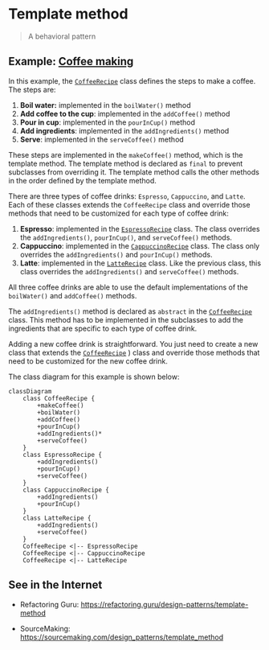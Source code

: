 # Template method

> A behavioral pattern

## Example: [Coffee making](../../src/main/java/template_method/coffee)

In this example, the [`CoffeeRecipe`](../../src/main/java/template_method/coffee/CoffeeRecipe.java) class defines the steps to make a coffee. The steps are:

1. **Boil water:** implemented in the `boilWater()` method
2. **Add coffee to the cup**: implemented in the `addCoffee()` method
3. **Pour in cup**: implemented in the `pourInCup()` method
4. **Add ingredients**: implemented in the `addIngredients()` method
5. **Serve**: implemented in the `serveCoffee()` method

These steps are implemented in the `makeCoffee()` method, which is the template method. The template method is declared as `final` to prevent subclasses from overriding it. The template method calls the other methods in the order defined by the template method.

There are three types of coffee drinks: `Espresso`, `Cappuccino`, and `Latte`. Each of these classes extends the `CoffeeRecipe` class and override those methods that need to be customized for each type of coffee drink:

1. **Espresso**: implemented in the [`EspressoRecipe`](../../src/main/java/template_method/coffee/EspressoRecipe.java) class. The class overrides the `addIngredients()`, `pourInCup()`, and `serveCoffee()` methods.
2. **Cappuccino**: implemented in the [`CappuccinoRecipe`](../../src/main/java/template_method/coffee/CappuccinoRecipe.java) class. The class only overrides the `addIngredients()` and `pourInCup()` methods.
3. **Latte**: implemented in the [`LatteRecipe`](../../src/main/java/template_method/coffee/LatteRecipe.java) class. Like the previous class, this class overrides the `addIngredients()` and `serveCoffee()` methods.

All three coffee drinks are able to use the default implementations of the `boilWater()` and `addCoffee()` methods.

The `addIngredients()` method is declared as `abstract` in the [`CoffeeRecipe`](../../src/main/java/template_method/coffee/CoffeeRecipe.java) class. This method has to be implemented in the subclasses to add the ingredients that are specific to each type of coffee drink.

Adding a new coffee drink is straightforward. You just need to create a new class that extends the [`CoffeeRecipe`](../../src/main/java/template_method/coffee/CoffeeRecipe.java)
) class and override those methods that need to be customized for the new coffee drink.

The class diagram for this example is shown below:

```mermaid
classDiagram
    class CoffeeRecipe {
        +makeCoffee()
        +boilWater()
        +addCoffee()
        +pourInCup()
        +addIngredients()*
        +serveCoffee()
    }
    class EspressoRecipe {
        +addIngredients()
        +pourInCup()
        +serveCoffee()
    }
    class CappuccinoRecipe {
        +addIngredients()
        +pourInCup()
    }
    class LatteRecipe {
        +addIngredients()
        +serveCoffee()
    }
    CoffeeRecipe <|-- EspressoRecipe
    CoffeeRecipe <|-- CappuccinoRecipe
    CoffeeRecipe <|-- LatteRecipe
```



## See in the Internet

- Refactoring Guru: https://refactoring.guru/design-patterns/template-method

- SourceMaking: https://sourcemaking.com/design_patterns/template_method






